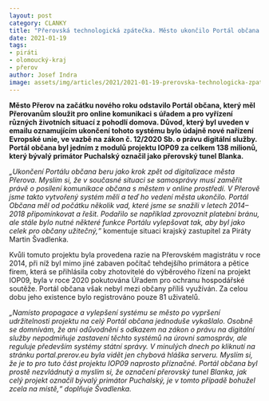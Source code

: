 ```yaml
---
layout: post
category: CLANKY
title: "Přerovská technologická zpátečka. Město ukončilo Portál občana." 
date: 2021-01-19
tags: 
- piráti
- olomoucký-kraj
- přerov
author: Josef Indra
image: assets/img/articles/2021/2021-01-19-prerovska-technologicka-zpatecka-mesto-ukoncilo-portal-obcana.jpg  #751x422 pixelu
---
```

**Město Přerov na začátku nového roku odstavilo Portál občana, který měl Přerovanům sloužit pro online komunikaci s úřadem a pro vyřízení různých životních situací z pohodlí domova. Důvod, který byl uveden v emailu oznamujícím ukončení tohoto systému bylo údajně nové nařízení Evropské unie, ve vazbě na zákon č. 12/2020 Sb. o právu digitální služby. Portál občana byl jedním z modulů projektu IOP09 za celkem 138 milionů, který bývalý primátor Puchalský označil jako přerovský tunel Blanka.**
 
*„Ukončení Portálu občana beru jako krok zpět od digitalizace města Přerova. Myslím si, že v současné situaci se samosprávy musí zaměřit právě o posílení komunikace občana s městem v online prostředí. V Přerově jsme takto vytvořený systém měli a teď ho vedení města ukončilo. Portál Občana měl od počátku několik vad, které jsme se snažili v letech 2014–2018 připomínkovat a řešit. Podařilo se například zprovoznit platební bránu, ale stále bylo nutné některé  funkce Portálu vylepšovat tak, aby byl jako celek pro občany užitečný,“* komentuje situaci krajský zastupitel za Piráty Martin Švadlenka. 
 
Kvůli tomuto projektu byla provedena razie na Přerovském magistrátu v roce 2014, při níž byl mimo jiné zabaven počítač tehdejšího primátora a pětice firem, která se přihlásila coby zhotovitelé do výběrového řízení na projekt IOP09, byla v roce 2020 pokutována Úřadem pro ochranu hospodářské soutěže. Portál občana však nebyl mezi občany příliš využíván. Za celou dobu jeho existence bylo registrováno pouze 81 uživatelů.
 
*„Namísto propagace a vylepšení systému se město po vypršení udržitelnosti projektu na celý Portál občana jednoduše vykašlalo. Osobně se domnívám, že ani odůvodnění s odkazem na zákon o právu na digitální služby nepodmiňuje zastavení těchto systémů na úrovni samospráv, ale reguluje především systémy státní správy. V minulých dnech po kliknutí na stránku portal.prerov.eu byla vidět jen chybová hláška serveru. Myslím si, že je to pro tuto část projektu IOP09 naprosto příznačné. Portál občana byl prostě nezvládnutý a myslím si, že označení přerovský tunel Blanka, jak celý projekt označil bývalý primátor Puchalský, je v tomto případě bohužel zcela na místě,“ doplňuje Švadlenka.* 
